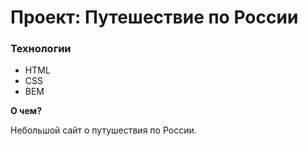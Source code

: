 # Проект: Путешествие по России

### Технологии
* HTML
* CSS
* BEM

**О чем?**

Небольшой сайт о путушествия по России.




